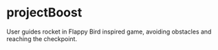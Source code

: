 # projectBoost
User guides rocket in Flappy Bird inspired game, avoiding obstacles and reaching the checkpoint.
